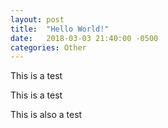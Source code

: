 ```yaml
---
layout: post
title:  "Hello World!"
date:   2018-03-03 21:40:00 -0500
categories: Other
---
```

This is a test

This is a test

This is also a test